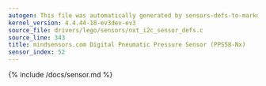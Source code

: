 ```yaml
---
autogen: This file was automatically generated by sensors-defs-to-markdown.py
kernel_version: 4.4.44-18-ev3dev-ev3
source_file: drivers/lego/sensors/nxt_i2c_sensor_defs.c
source_line: 343
title: mindsensors.com Digital Pneumatic Pressure Sensor (PPS58-Nx)
sensor_index: 52
---
```


{% include /docs/sensor.md %}

